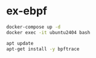 # ex-ebpf

``` bash
docker-compose up -d
docker exec -it ubuntu2404 bash
```

``` bash
apt update
apt-get install -y bpftrace
```
